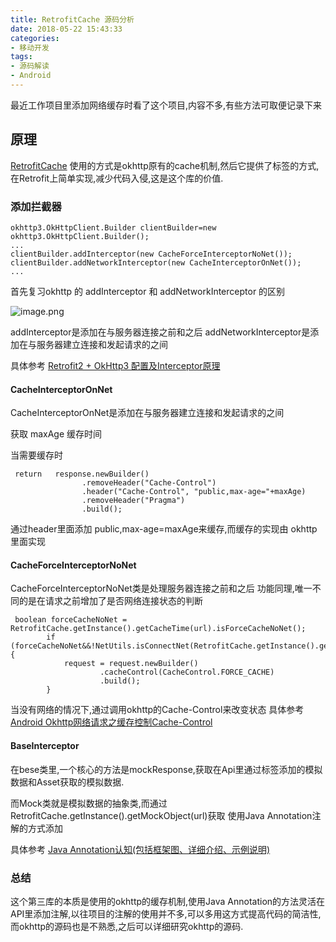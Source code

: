 ```yaml
---
title: RetrofitCache 源码分析
date: 2018-05-22 15:43:33
categories: 
- 移动开发
tags: 
- 源码解读
- Android
---
```



最近工作项目里添加网络缓存时看了这个项目,内容不多,有些方法可取便记录下来

## 原理

[RetrofitCache](https://github.com/yale8848/RetrofitCache) 使用的方式是okhttp原有的cache机制,然后它提供了标签的方式,在Retrofit上简单实现,减少代码入侵,这是这个库的价值.

<!-- more -->

### 添加拦截器

```
okhttp3.OkHttpClient.Builder clientBuilder=new okhttp3.OkHttpClient.Builder();
...
clientBuilder.addInterceptor(new CacheForceInterceptorNoNet());
clientBuilder.addNetworkInterceptor(new CacheInterceptorOnNet());
...
```

首先复习okhttp 的 addInterceptor 和 addNetworkInterceptor 的区别

![image.png](https://upload-images.jianshu.io/upload_images/26893-40452c6192f5c0fa.png?imageMogr2/auto-orient/strip%7CimageView2/2/w/1240)



addInterceptor是添加在与服务器连接之前和之后
addNetworkInterceptor是添加在与服务器建立连接和发起请求的之间

具体参考 [Retrofit2 + OkHttp3 配置及Interceptor原理](http://www.idtkm.com/2017/10/26/Retrofit2%20&%20OkHttp3%20Interceptor/)

#### CacheInterceptorOnNet

CacheInterceptorOnNet是添加在与服务器建立连接和发起请求的之间

获取 maxAge 缓存时间

当需要缓存时

```
 return   response.newBuilder()
                .removeHeader("Cache-Control")
                .header("Cache-Control", "public,max-age="+maxAge)
                .removeHeader("Pragma")
                .build();
```

通过header里面添加 public,max-age=maxAge来缓存,而缓存的实现由 okhttp 里面实现


#### CacheForceInterceptorNoNet

CacheForceInterceptorNoNet类是处理服务器连接之前和之后
功能同理,唯一不同的是在请求之前增加了是否网络连接状态的判断

```
 boolean forceCacheNoNet =  RetrofitCache.getInstance().getCacheTime(url).isForceCacheNoNet();
        if (forceCacheNoNet&&!NetUtils.isConnectNet(RetrofitCache.getInstance().getContext())){
            request = request.newBuilder()
                    .cacheControl(CacheControl.FORCE_CACHE)
                    .build();
        }
```

当没有网络的情况下,通过调用okhttp的Cache-Control来改变状态
具体参考 [Android Okhttp网络请求之缓存控制Cache-Control](http://www.cnblogs.com/whoislcj/p/5537640.html)


#### BaseInterceptor

在bese类里,一个核心的方法是mockResponse,获取在Api里通过标签添加的模拟数据和Asset获取的模拟数据.

而Mock类就是模拟数据的抽象类,而通过RetrofitCache.getInstance().getMockObject(url)获取
使用Java Annotation注解的方式添加

具体参考 [Java Annotation认知(包括框架图、详细介绍、示例说明)](https://www.cnblogs.com/skywang12345/p/3344137.html)


### 总结

这个第三库的本质是使用的okhttp的缓存机制,使用Java Annotation的方法灵活在API里添加注解,以往项目的注解的使用并不多,可以多用这方式提高代码的简洁性,而okhttp的源码也是不熟悉,之后可以详细研究okhttp的源码.

